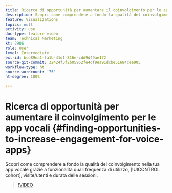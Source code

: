 ```yaml
---
title: Ricerca di opportunità per aumentare il coinvolgimento per le app vocali
description: Scopri come comprendere a fondo la qualità del coinvolgimento nell’app vocale grazie a funzionalità quali frequenza di utilizzo, coorte, visite/utenti e durata delle sessioni.
feature: Visualizations
topics: null
activity: use
doc-type: feature video
team: Technical Marketing
kt: 2906
role: User
level: Intermediate
exl-id: bcd89ea1-fa1b-41d1-816e-cdd9d49ae172
source-git-commit: 32424f3f2b05952fe4df9ea91dcbe51684cee905
workflow-type: ht
source-wordcount: '75'
ht-degree: 100%

---
```


# Ricerca di opportunità per aumentare il coinvolgimento per le app vocali {#finding-opportunities-to-increase-engagement-for-voice-apps}

Scopri come comprendere a fondo la qualità del coinvolgimento nella tua app vocale grazie a funzionalità quali frequenza di utilizzo, [!UICONTROL cohort], visite/utenti e durata delle sessioni.

>[!VIDEO](https://video.tv.adobe.com/v/27223/?quality=9)
